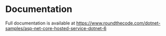 # Documentation

Full documentation is available at https://www.roundthecode.com/dotnet-samples/asp-net-core-hosted-service-dotnet-6

